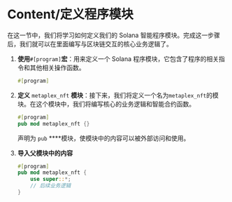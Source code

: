 # Content/**定义程序模块**

在这一节中，我们将学习如何定义我们的 Solana 智能程序模块。完成这一步骤后，我们就可以在里面编写与区块链交互的核心业务逻辑了。

1. **使用**`#[program]`**宏**：用来定义一个 Solana 程序模块，它包含了程序的相关指令和其他相关操作函数。
    
    ```rust
    #[program]
    ```
    
2. **定义** `metaplex_nft` **模块**：接下来，我们将定义一个名为`metaplex_nft`的模块。在这个模块中，我们将编写核心的业务逻辑和智能合约函数。
    
    ```rust
    #[program]
    pub mod metaplex_nft {}
    ```
    
    声明为 `pub` ****模块，使模块中的内容可以被外部访问和使用。
    
3. **导入父模块中的内容**
    
    ```rust
    #[program]
    pub mod metaplex_nft {
        use super::*;
        // 后续业务逻辑
    }
    ```